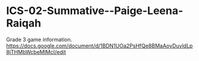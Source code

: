 # ICS-02-Summative--Paige-Leena-Raiqah
Grade 3 game information.
https://docs.google.com/document/d/1BDN1UOa2PsHfQe8BMaAoyDuvldLp8jTHMbWcbeMlMcI/edit
